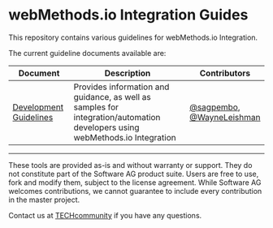 # webMethods.io Integration Guides

This repository contains various guidelines for webMethods.io Integration.

The current guideline documents available are:

| Document                                                                | Description                                                                                                                  | Contributors                          |
| ----------------------------------------------------------------------- | ---------------------------------------------------------------------------------------------------------------------------- | ------------------------------------- |
| [Development Guidelines](development-guidelines/development-guidelines.md) | Provides information and guidance, as well as samples for integration/automation developers using webMethods.io Integration | [@sagpembo](https://github.com/sagpembo),<br> [@WayneLeishman](https://github.com/WayneLeishman) |

______________________
These tools are provided as-is and without warranty or support. They do not constitute part of the Software AG product suite. Users are free to use, fork and modify them, subject to the license agreement. While Software AG welcomes contributions, we cannot guarantee to include every contribution in the master project.

Contact us at [TECHcommunity](mailto:technologycommunity@softwareag.com?subject=Github/SoftwareAG) if you have any questions.
